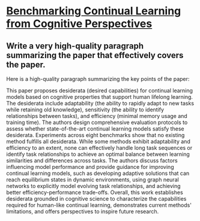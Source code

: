 # [Benchmarking Continual Learning from Cognitive Perspectives](https://arxiv.org/abs/2312.03309)

## Write a very high-quality paragraph summarizing the paper that effectively covers the paper.

 Here is a high-quality paragraph summarizing the key points of the paper:

This paper proposes desiderata (desired capabilities) for continual learning models based on cognitive properties that support human lifelong learning. The desiderata include adaptability (the ability to rapidly adapt to new tasks while retaining old knowledge), sensitivity (the ability to identify relationships between tasks), and efficiency (minimal memory usage and training time). The authors design comprehensive evaluation protocols to assess whether state-of-the-art continual learning models satisfy these desiderata. Experiments across eight benchmarks show that no existing method fulfills all desiderata. While some methods exhibit adaptability and efficiency to an extent, none can effectively handle long task sequences or identify task relationships to achieve an optimal balance between learning similarities and differences across tasks. The authors discuss factors influencing model performance and provide guidance for improving continual learning models, such as developing adaptive solutions that can reach equilibrium states in dynamic environments, using graph neural networks to explicitly model evolving task relationships, and achieving better efficiency-performance trade-offs. Overall, this work establishes desiderata grounded in cognitive science to characterize the capabilities required for human-like continual learning, demonstrates current methods' limitations, and offers perspectives to inspire future research.
